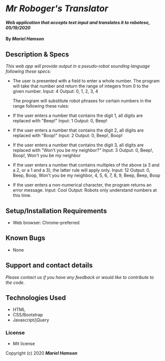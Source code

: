 # _Mr Roboger's Translator_

#### _Web application that accepts text input and translates it to robotese, 05/19/2020_

#### By _**Mariel Hamson**_

## Description & Specs

_This web app will provide output in a pseudo-robot sounding language following these specs:_
  * The user is presented with a field to enter a whole number. The program will take that number and return the range of integers from 0 to the given number. 
      Input: 4
      Output: 0, 1, 2, 3, 4
      
      The program will substitute robot phrases for certain numbers in the range following these rules: 

  * If the user enters a number that contains the digit 1, all digits are replaced with "Beep!"
      Input: 1
      Output: 0, Beep!
  * If the user enters a number that contains the digit 2, all digits are replaced with "Boop!"
      Input: 2
      Output: 0, Beep!, Boop!
  * If the user enters a number that contains the digit 3, all digits are replaced with "Won't you be my neighbor?"
      Input: 3
      Output: 0, Beep!, Boop!, Won't you be my neighbor
  * If the user enters a number that contains multiples of the above (a 3 and a 2, or a 1 and a 3), the latter rule will apply only. 
      Input: 12
      Output: 0, Beep, Boop, Won't you be my neighbor, 4, 5, 6, 7, 8, 9, Beep, Beep, Boop
  * If the user enters a non-numerical character, the program returns an error message.
      Input: Cool
      Output: Robots only understand numbers at this time.

## Setup/Installation Requirements

* Web browser: Chrome-preferred

## Known Bugs

* None

## Support and contact details

_Please contact us if you have any feedback or would like to contribute to the code._

## Technologies Used

* HTML
* CSS/Bootstrap
* Javascript/jQuery

### License

* Mit license

Copyright (c) 2020 **_Mariel Hamson_**